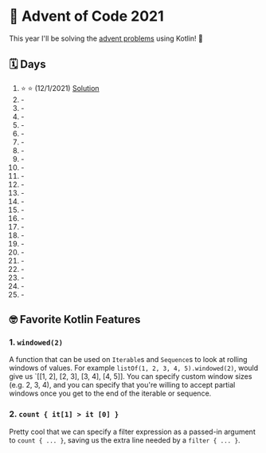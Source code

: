 # :christmas_tree: Advent of Code 2021

This year I'll be solving the [advent problems](https://adventofcode.com/) using Kotlin! :clinking_glasses:

## :spiral_calendar: Days

1. :star: :star: (12/1/2021) [Solution](src/main/kotlin/Day01.kt)
2. \-
3. \-
4. \-
5. \-
6. \-
7. \-
8. \-
9. \-
10. \-
11. \-
12. \-
13. \-
14. \-
15. \-
16. \-
17. \-
18. \-
19. \-
20. \-
21. \-
22. \-
23. \-
24. \-
25. \-

## :nerd_face: Favorite Kotlin Features

### 1. `windowed(2)`

A function that can be used on `Iterable`s and `Sequence`s to look at rolling windows of values. For example `listOf(1, 2, 3, 4, 5).windowed(2)`, would give us `[[1, 2], [2, 3], [3, 4], [4, 5]]. You can specify custom window sizes (e.g. 2, 3, 4), and you can specify that you're willing to accept partial windows once you get to the end of the iterable or sequence.

### 2. `count { it[1] > it [0] }`

Pretty cool that we can specify a filter expression as a passed-in argument to `count { ... }`, saving us the extra line needed by a `filter { ... }`.

